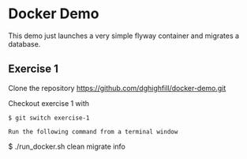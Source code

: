 # Docker Demo

This demo just launches a very simple flyway container and migrates a database.

## Exercise 1

Clone the repository https://github.com/dghighfill/docker-demo.git 

Checkout exercise 1 with

```
$ git switch exercise-1

Run the following command from a terminal window

```
$ ./run_docker.sh clean migrate info
```